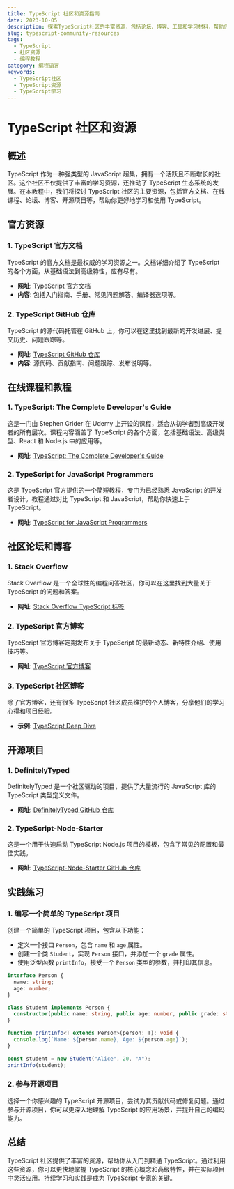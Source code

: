 ```yaml
---
title: TypeScript 社区和资源指南
date: 2023-10-05
description: 探索TypeScript社区的丰富资源，包括论坛、博客、工具和学习材料，帮助你深入理解和应用TypeScript。
slug: typescript-community-resources
tags:
  - TypeScript
  - 社区资源
  - 编程教程
category: 编程语言
keywords:
  - TypeScript社区
  - TypeScript资源
  - TypeScript学习
---
```


# TypeScript 社区和资源

## 概述

TypeScript 作为一种强类型的 JavaScript 超集，拥有一个活跃且不断增长的社区。这个社区不仅提供了丰富的学习资源，还推动了 TypeScript 生态系统的发展。在本教程中，我们将探讨 TypeScript 社区的主要资源，包括官方文档、在线课程、论坛、博客、开源项目等，帮助你更好地学习和使用 TypeScript。

## 官方资源

### 1. TypeScript 官方文档

TypeScript 的官方文档是最权威的学习资源之一。文档详细介绍了 TypeScript 的各个方面，从基础语法到高级特性，应有尽有。

- **网址**: [TypeScript 官方文档](https://www.typescriptlang.org/docs/)
- **内容**: 包括入门指南、手册、常见问题解答、编译器选项等。

### 2. TypeScript GitHub 仓库

TypeScript 的源代码托管在 GitHub 上，你可以在这里找到最新的开发进展、提交历史、问题跟踪等。

- **网址**: [TypeScript GitHub 仓库](https://github.com/microsoft/TypeScript)
- **内容**: 源代码、贡献指南、问题跟踪、发布说明等。

## 在线课程和教程

### 1. TypeScript: The Complete Developer's Guide

这是一门由 Stephen Grider 在 Udemy 上开设的课程，适合从初学者到高级开发者的所有层次。课程内容涵盖了 TypeScript 的各个方面，包括基础语法、高级类型、React 和 Node.js 中的应用等。

- **网址**: [TypeScript: The Complete Developer's Guide](https://www.udemy.com/course/typescript-the-complete-developers-guide/)

### 2. TypeScript for JavaScript Programmers

这是 TypeScript 官方提供的一个简短教程，专门为已经熟悉 JavaScript 的开发者设计。教程通过对比 TypeScript 和 JavaScript，帮助你快速上手 TypeScript。

- **网址**: [TypeScript for JavaScript Programmers](https://www.typescriptlang.org/docs/handbook/typescript-in-5-minutes.html)

## 社区论坛和博客

### 1. Stack Overflow

Stack Overflow 是一个全球性的编程问答社区，你可以在这里找到大量关于 TypeScript 的问题和答案。

- **网址**: [Stack Overflow TypeScript 标签](https://stackoverflow.com/questions/tagged/typescript)

### 2. TypeScript 官方博客

TypeScript 官方博客定期发布关于 TypeScript 的最新动态、新特性介绍、使用技巧等。

- **网址**: [TypeScript 官方博客](https://devblogs.microsoft.com/typescript/)

### 3. TypeScript 社区博客

除了官方博客，还有很多 TypeScript 社区成员维护的个人博客，分享他们的学习心得和项目经验。

- **示例**: [TypeScript Deep Dive](https://basarat.gitbook.io/typescript/)

## 开源项目

### 1. DefinitelyTyped

DefinitelyTyped 是一个社区驱动的项目，提供了大量流行的 JavaScript 库的 TypeScript 类型定义文件。

- **网址**: [DefinitelyTyped GitHub 仓库](https://github.com/DefinitelyTyped/DefinitelyTyped)

### 2. TypeScript-Node-Starter

这是一个用于快速启动 TypeScript Node.js 项目的模板，包含了常见的配置和最佳实践。

- **网址**: [TypeScript-Node-Starter GitHub 仓库](https://github.com/microsoft/TypeScript-Node-Starter)

## 实践练习

### 1. 编写一个简单的 TypeScript 项目

创建一个简单的 TypeScript 项目，包含以下功能：

- 定义一个接口 `Person`，包含 `name` 和 `age` 属性。
- 创建一个类 `Student`，实现 `Person` 接口，并添加一个 `grade` 属性。
- 使用泛型函数 `printInfo`，接受一个 `Person` 类型的参数，并打印其信息。

```typescript
interface Person {
  name: string;
  age: number;
}

class Student implements Person {
  constructor(public name: string, public age: number, public grade: string) {}
}

function printInfo<T extends Person>(person: T): void {
  console.log(`Name: ${person.name}, Age: ${person.age}`);
}

const student = new Student("Alice", 20, "A");
printInfo(student);
```

### 2. 参与开源项目

选择一个你感兴趣的 TypeScript 开源项目，尝试为其贡献代码或修复问题。通过参与开源项目，你可以更深入地理解 TypeScript 的应用场景，并提升自己的编码能力。

## 总结

TypeScript 社区提供了丰富的资源，帮助你从入门到精通 TypeScript。通过利用这些资源，你可以更快地掌握 TypeScript 的核心概念和高级特性，并在实际项目中灵活应用。持续学习和实践是成为 TypeScript 专家的关键。